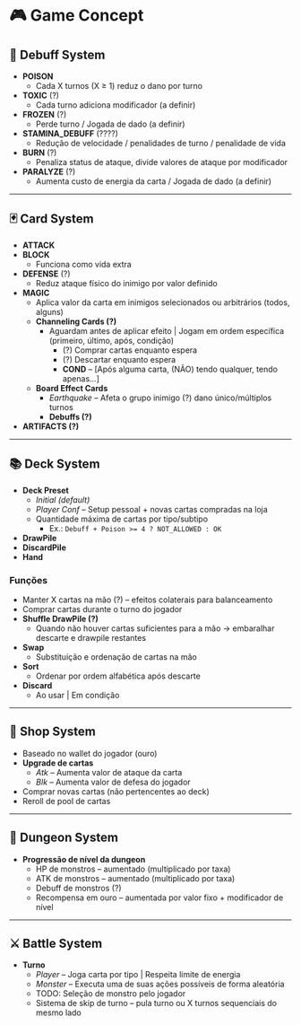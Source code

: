 # 🎮 Game Concept

## 🧪 Debuff System
- **POISON**  
  - Cada X turnos (X ≥ 1) reduz o dano por turno
- **TOXIC** (?)  
  - Cada turno adiciona modificador (a definir)
- **FROZEN** (?)  
  - Perde turno / Jogada de dado (a definir)
- **STAMINA_DEBUFF** (????)  
  - Redução de velocidade / penalidades de turno / penalidade de vida
- **BURN** (?)  
  - Penaliza status de ataque, divide valores de ataque por modificador
- **PARALYZE** (?)  
  - Aumenta custo de energia da carta / Jogada de dado (a definir)

---

## 🃏 Card System
- **ATTACK**  
- **BLOCK**  
  - Funciona como vida extra
- **DEFENSE** (?)  
  - Reduz ataque físico do inimigo por valor definido
- **MAGIC**  
  - Aplica valor da carta em inimigos selecionados ou arbitrários (todos, alguns)
  - **Channeling Cards (?)**  
    - Aguardam antes de aplicar efeito | Jogam em ordem específica (primeiro, último, após, condição)
      - (?) Comprar cartas enquanto espera
      - (?) Descartar enquanto espera
      - **COND** – [Após alguma carta, (NÃO) tendo qualquer, tendo apenas...]
  - **Board Effect Cards**  
    - *Earthquake* – Afeta o grupo inimigo (?) dano único/múltiplos turnos
    - **Debuffs (?)**
- **ARTIFACTS (?)**

---

## 📚 Deck System
- **Deck Preset**  
  - *Initial (default)*
  - *Player Conf* – Setup pessoal + novas cartas compradas na loja
  - Quantidade máxima de cartas por tipo/subtipo  
    - Ex.: `Debuff + Poison >= 4 ? NOT_ALLOWED : OK`
- **DrawPile**
- **DiscardPile**
- **Hand**

### Funções
- Manter X cartas na mão (?) – efeitos colaterais para balanceamento
- Comprar cartas durante o turno do jogador
- **Shuffle DrawPile (?)**  
  - Quando não houver cartas suficientes para a mão → embaralhar descarte e drawpile restantes
- **Swap**  
  - Substituição e ordenação de cartas na mão
- **Sort**  
  - Ordenar por ordem alfabética após descarte
- **Discard**  
  - Ao usar | Em condição

---

## 🛒 Shop System
- Baseado no wallet do jogador (ouro)
- **Upgrade de cartas**
  - *Atk* – Aumenta valor de ataque da carta
  - *Blk* – Aumenta valor de defesa do jogador
- Comprar novas cartas (não pertencentes ao deck)
- Reroll de pool de cartas

---

## 🏰 Dungeon System
- **Progressão de nível da dungeon**
  - HP de monstros – aumentado (multiplicado por taxa)
  - ATK de monstros – aumentado (multiplicado por taxa)
  - Debuff de monstros (?)
  - Recompensa em ouro – aumentada por valor fixo + modificador de nível

---

## ⚔️ Battle System
- **Turno**
  - *Player* – Joga carta por tipo | Respeita limite de energia
  - *Monster* – Executa uma de suas ações possíveis de forma aleatória
  - TODO: Seleção de monstro pelo jogador
  - Sistema de skip de turno – pula turno ou X turnos sequenciais do mesmo lado
